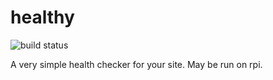 healthy
=======

![build status](https://travis-ci.org/roman-mazur/healthy.svg?branch=master)

A very simple health checker for your site.
May be run on rpi.
